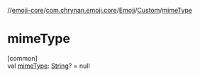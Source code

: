 //[emoji-core](../../../../index.md)/[com.chrynan.emoji.core](../../index.md)/[Emoji](../index.md)/[Custom](index.md)/[mimeType](mime-type.md)

# mimeType

[common]\
val [mimeType](mime-type.md): [String](https://kotlinlang.org/api/latest/jvm/stdlib/kotlin/-string/index.html)? = null
